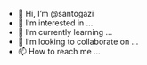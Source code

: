 - 👋 Hi, I’m @santogazi
- 👀 I’m interested in ...
- 🌱 I’m currently learning ...
- 💞️ I’m looking to collaborate on ...
- 📫 How to reach me ...

<!---
santogazi/santogazi is a ✨ special ✨ repository because its `README.md` (this file) appears on your GitHub profile.
You can click the Preview link to take a look at your changes.
--->

